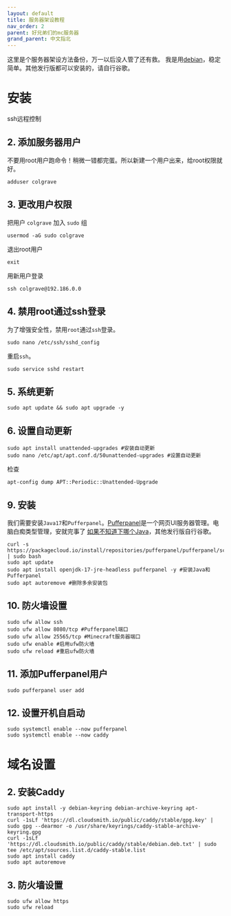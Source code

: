 ```yaml
---
layout: default
title: 服务器架设教程
nav_order: 2
parent: 好兄弟们的mc服务器
grand_parent: 中文指北
---
```

这里是个服务器架设方法备份，万一以后没人管了还有救。
我是用[debian](https://www.debian.org/)，稳定简单。其他发行版都可以安装的，请自行谷歌。

# 安装
ssh远程控制

## 2. 添加服务器用户
不要用root用户跑命令！稍微一错都完蛋。所以新建一个用户出来，给root权限就好。
```
adduser colgrave
```
## 3. 更改用户权限
把用户 `colgrave` 加入 `sudo` 组
```
usermod -aG sudo colgrave
```
退出root用户
```
exit
```
用新用户登录
```
ssh colgrave@192.186.0.0
```
## 4. 禁用root通过ssh登录
为了增强安全性，禁用`root`通过`ssh`登录。
```
sudo nano /etc/ssh/sshd_config
```
重启`ssh`。
```
sudo service sshd restart
```
## 5. 系统更新
```
sudo apt update && sudo apt upgrade -y
```
## 6. 设置自动更新
```
sudo apt install unattended-upgrades #安装自动更新
sudo nano /etc/apt/apt.conf.d/50unattended-upgrades #设置自动更新
```
检查
```
apt-config dump APT::Periodic::Unattended-Upgrade
```
## 9. 安装
我们需要安装`Java17`和`Pufferpanel`。[Pufferpanel](https://www.pufferpanel.com/)是一个网页UI服务器管理。电脑白痴类型管理，安就完事了
[如果不知道下哪个Java](https://packages.debian.org/search?keywords=openjdk)，其他发行版自行谷歌。
```
curl -s https://packagecloud.io/install/repositories/pufferpanel/pufferpanel/script.deb.sh | sudo bash
sudo apt update
sudo apt install openjdk-17-jre-headless pufferpanel -y #安装Java和Pufferpanel
sudo apt autoremove #删除多余安装包
```
## 10. 防火墙设置
```
sudo ufw allow ssh
sudo ufw allow 8080/tcp #Pufferpanel端口
sudo ufw allow 25565/tcp #Minecraft服务器端口
sudo ufw enable #启用ufw防火墙
sudo ufw reload #重启ufw防火墙
```
## 11. 添加Pufferpanel用户
```
sudo pufferpanel user add
```
## 12. 设置开机自启动
```
sudo systemctl enable --now pufferpanel
sudo systemctl enable --now caddy
```
# 域名设置
## 2. 安装Caddy
```
sudo apt install -y debian-keyring debian-archive-keyring apt-transport-https
curl -1sLf 'https://dl.cloudsmith.io/public/caddy/stable/gpg.key' | sudo gpg --dearmor -o /usr/share/keyrings/caddy-stable-archive-keyring.gpg
curl -1sLf 'https://dl.cloudsmith.io/public/caddy/stable/debian.deb.txt' | sudo tee /etc/apt/sources.list.d/caddy-stable.list
sudo apt install caddy
sudo apt autoremove
```
## 3. 防火墙设置
```
sudo ufw allow https
sudo ufw reload
```

